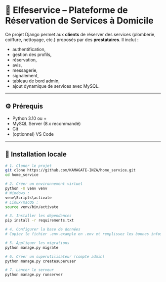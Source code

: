# 🧹 Elfeservice – Plateforme de Réservation de Services à Domicile

Ce projet Django permet aux **clients** de réserver des services (plomberie, coiffure, nettoyage, etc.) proposés par des **prestataires**. Il inclut :
- authentification,
- gestion des profils,
- réservation,
- avis,
- messagerie,
- signalement,
- tableau de bord admin,
- ajout dynamique de services avec MySQL.

---

## ⚙️ Prérequis

- Python 3.10 ou +
- MySQL Server (8.x recommandé)
- Git
- (optionnel) VS Code

---

## 🚀 Installation locale

```bash
# 1. Cloner le projet
git clone https://github.com/KAMAGATE-INZA/home_service.git
cd home_service

# 2. Créer un environnement virtuel
python -m venv venv
# Windows :
venv\Scripts\activate
# Linux/macOS :
source venv/bin/activate

# 3. Installer les dépendances
pip install -r requirements.txt

# 4. Configurer la base de données
# Copiez le fichier .env.example en .env et remplissez les bonnes infos

# 5. Appliquer les migrations
python manage.py migrate

# 6. Créer un superutilisateur (compte admin)
python manage.py createsuperuser

# 7. Lancer le serveur
python manage.py runserver
